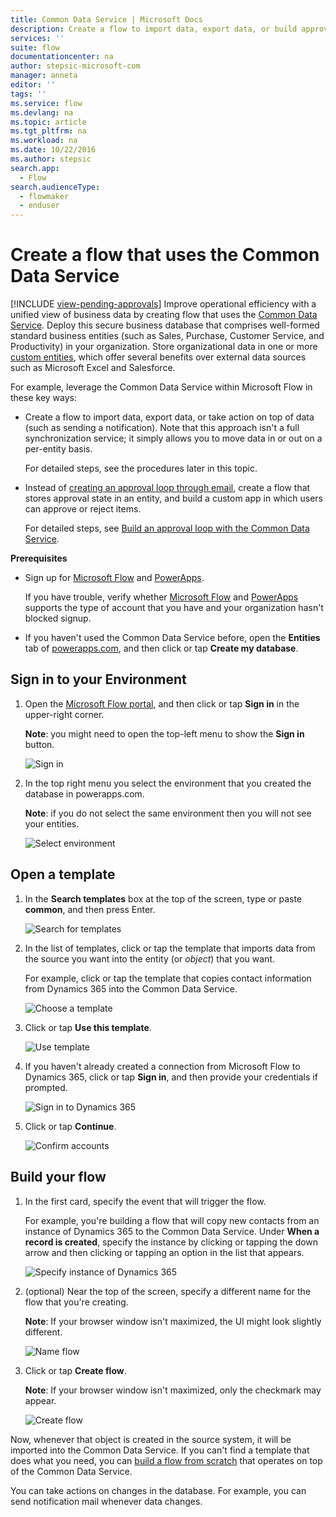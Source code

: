 ```yaml
---
title: Common Data Service | Microsoft Docs
description: Create a flow to import data, export data, or build approvals with the Common Data Service.
services: ''
suite: flow
documentationcenter: na
author: stepsic-microsoft-com
manager: anneta
editor: ''
tags: ''
ms.service: flow
ms.devlang: na
ms.topic: article
ms.tgt_pltfrm: na
ms.workload: na
ms.date: 10/22/2016
ms.author: stepsic
search.app: 
  - Flow
search.audienceType: 
  - flowmaker
  - enduser
---
```

# Create a flow that uses the Common Data Service
[!INCLUDE [view-pending-approvals](includes/cc-rebrand.md)]
Improve operational efficiency with a unified view of business data by creating flow that uses the [Common Data Service](https://powerapps.microsoft.com/tutorials/data-platform-intro/). Deploy this secure business database that comprises well-formed standard business entities (such as Sales, Purchase, Customer Service, and Productivity) in your organization. Store organizational data in one or more [custom entities](https://powerapps.microsoft.com/tutorials/data-platform-create-entity/), which offer several benefits over external data sources such as Microsoft Excel and Salesforce.

For example, leverage the Common Data Service within Microsoft Flow in these key ways:

* Create a flow to import data, export data, or take action on top of data (such as sending a notification). Note that this approach isn't a full synchronization service; it simply allows you to move data in or out on a per-entity basis.
  
    For detailed steps, see the procedures later in this topic.
* Instead of [creating an approval loop through email](wait-for-approvals.md), create a flow that stores approval state in an entity, and build a custom app in which users can approve or reject items.
  
    For detailed steps, see [Build an approval loop with the Common Data Service](common-data-model-approve.md).

**Prerequisites**

* Sign up for [Microsoft Flow](https://flow.microsoft.com) and [PowerApps](https://web.powerapps.com).
  
    If you have trouble, verify whether [Microsoft Flow](sign-up-sign-in.md) and [PowerApps](https://powerapps.microsoft.com/tutorials/signup-for-powerapps/) supports the type of account that you have and your organization hasn't blocked signup.
* If you haven't used the Common Data Service before, open the **Entities** tab of [powerapps.com](https://web.powerapps.com/#/entities), and then click or tap **Create my database**.

## Sign in to your Environment
1. Open the [Microsoft Flow portal](https://flow.microsoft.com), and then click or tap **Sign in** in the upper-right corner.
   
    **Note**: you might need to open the top-left menu to show the **Sign in** button.
   
    ![Sign in](./media/common-data-model-intro/signin-flow.png)
2. In the top right menu you select the environment that you created the database in powerapps.com.
   
    **Note**: if you do not select the same environment then you will not see your entities.
   
    ![Select environment](./media/common-data-model-intro/select-environment.png)

## Open a template
1. In the **Search templates** box at the top of the screen, type or paste **common**, and then press Enter.
   
    ![Search for templates](./media/common-data-model-intro/template-search.png)
2. In the list of templates, click or tap the template that imports data from the source you want into the entity (or *object*) that you want.
   
    For example, click or tap the template that copies contact information from Dynamics 365 into the Common Data Service.
   
    ![Choose a template](./media/common-data-model-intro/choose-template.png)
3. Click or tap **Use this template**.
   
    ![Use template](./media/common-data-model-intro/use-template.png)
4. If you haven't already created a connection from Microsoft Flow to Dynamics 365, click or tap **Sign in**, and then provide your credentials if prompted.
   
    ![Sign in to Dynamics 365](./media/common-data-model-intro/dynamics-signin.png)
5. Click or tap **Continue**.
   
    ![Confirm accounts](./media/common-data-model-intro/confirm-accounts.png)

## Build your flow
1. In the first card, specify the event that will trigger the flow.
   
    For example, you're building a flow that will copy new contacts from an instance of Dynamics 365 to the Common Data Service. Under **When a record is created**, specify the instance by clicking or tapping the down arrow and then clicking or tapping an option in the list that appears.
   
    ![Specify instance of Dynamics 365](./media/common-data-model-intro/specify-instance.png)
2. (optional) Near the top of the screen, specify a different name for the flow that you're creating.
   
    **Note**: If your browser window isn't maximized, the UI might look slightly different.
   
    ![Name flow](./media/common-data-model-intro/name-flow.png)
3. Click or tap **Create flow**.
   
    **Note**: If your browser window isn't maximized, only the checkmark may appear.
   
    ![Create flow](./media/common-data-model-intro/create-flow.png)

Now, whenever that object is created in the source system, it will be imported into the Common Data Service. If you can't find a template that does what you need, you can [build a flow from scratch](get-started-logic-flow.md) that operates on top of the Common Data Service.

You can take actions on changes in the database. For example, you can send notification mail whenever data changes.

